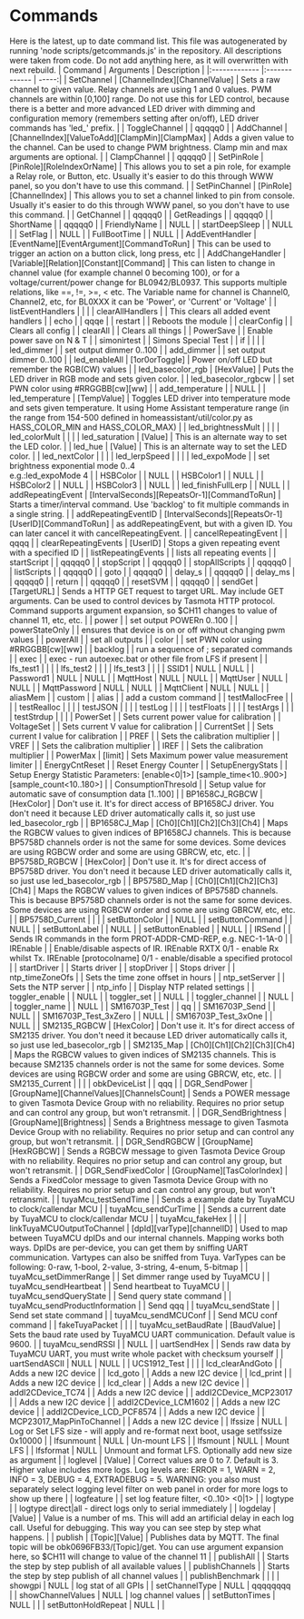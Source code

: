 # Commands
Here is the latest, up to date command list.
This file was autogenerated by running 'node scripts/getcommands.js' in the repository.
All descriptions were taken from code.
Do not add anything here, as it will overwritten with next rebuild.
| Command        | Arguments          | Description  |
|:------------- |:------------- | -----:|
| SetChannel | [ChannelIndex][ChannelValue] | Sets a raw channel to given value. Relay channels are using 1 and 0 values. PWM channels are within [0,100] range. Do not use this for LED control, because there is a better and more advanced LED driver with dimming and configuration memory (remembers setting after on/off), LED driver commands has 'led_' prefix. |
| ToggleChannel |  | qqqqq0 |
| AddChannel | [ChannelIndex][ValueToAdd][ClampMin][ClampMax] | Adds a given value to the channel. Can be used to change PWM brightness. Clamp min and max arguments are optional. |
| ClampChannel |  | qqqqq0 |
| SetPinRole | [PinRole][RoleIndexOrName] | This allows you to set a pin role, for example a Relay role, or Button, etc. Usually it's easier to do this through WWW panel, so you don't have to use this command. |
| SetPinChannel | [PinRole][ChannelIndex] | This allows you to set a channel linked to pin from console. Usually it's easier to do this through WWW panel, so you don't have to use this command. |
| GetChannel |  | qqqqq0 |
| GetReadings |  | qqqqq0 |
| ShortName |  | qqqqq0 |
| FriendlyName |  | NULL |
| startDeepSleep |  | NULL |
| SetFlag |  | NULL |
| FullBootTime |  | NULL |
| AddEventHandler | [EventName][EventArgument][CommandToRun] | This can be used to trigger an action on a button click, long press, etc |
| AddChangeHandler | [Variable][Relation][Constant][Command] | This can listen to change in channel value (for example channel 0 becoming 100), or for a voltage/current/power change for BL0942/BL0937. This supports multiple relations, like ==, !=, >=, < etc. The Variable name for channel is Channel0, Channel2, etc, for BL0XXX it can be 'Power', or 'Current' or 'Voltage' |
| listEventHandlers |  |  |
| clearAllHandlers |  | This clears all added event handlers |
| echo |  | qqqe |
| restart |  | Reboots the module |
| clearConfig |  | Clears all config |
| clearAll |  | Clears all things |
| PowerSave |  | Enable power save on N & T |
| simonirtest |  | Simons Special Test |
| if |  |  |
| led_dimmer |  | set output dimmer 0..100 |
| add_dimmer |  | set output dimmer 0..100 |
| led_enableAll | [1or0orToggle] | Power on/off LED but remember the RGB(CW) values |
| led_basecolor_rgb | [HexValue] | Puts the LED driver in RGB mode and sets given color. |
| led_basecolor_rgbcw |  | set PWN color using #RRGGBB[cw][ww] |
| add_temperature |  | NULL |
| led_temperature | [TempValue] | Toggles LED driver into temperature mode and sets given temperature. It using Home Assistant temperature range (in the range from 154-500 defined in homeassistant/util/color.py as HASS_COLOR_MIN and HASS_COLOR_MAX) |
| led_brightnessMult |  |  |
| led_colorMult |  |  |
| led_saturation | [Value] | This is an alternate way to set the LED color. |
| led_hue | [Value] | This is an alternate way to set the LED color. |
| led_nextColor |  |  |
| led_lerpSpeed |  |  |
| led_expoMode |  | set brightness exponential mode 0..4<br/>e.g.:led_expoMode 4 |
| HSBColor |  | NULL |
| HSBColor1 |  | NULL |
| HSBColor2 |  | NULL |
| HSBColor3 |  | NULL |
| led_finishFullLerp |  | NULL |
| addRepeatingEvent | [IntervalSeconds][RepeatsOr-1][CommandToRun] | Starts a timer/interval command. Use 'backlog' to fit multiple commands in a single string. |
| addRepeatingEventID | [IntervalSeconds][RepeatsOr-1][UserID][CommandToRun] | as addRepeatingEvent, but with a given ID. You can later cancel it with cancelRepeatingEvent. |
| cancelRepeatingEvent |  | qqqq |
| clearRepeatingEvents | [UserID] | Stops a given repeating event with a specified ID |
| listRepeatingEvents |  | lists all repeating events |
| startScript |  | qqqqq0 |
| stopScript |  | qqqqq0 |
| stopAllScripts |  | qqqqq0 |
| listScripts |  | qqqqq0 |
| goto |  | qqqqq0 |
| delay_s |  | qqqqq0 |
| delay_ms |  | qqqqq0 |
| return |  | qqqqq0 |
| resetSVM |  | qqqqq0 |
| sendGet | [TargetURL] | Sends a HTTP GET request to target URL. May include GET arguments. Can be used to control devices by Tasmota HTTP protocol. Command supports argument expansion, so $CH11 changes to value of channel 11, etc, etc. |
| power |  | set output POWERn 0..100 |
| powerStateOnly |  | ensures that device is on or off without changing pwm values |
| powerAll |  | set all outputs |
| color |  | set PWN color using #RRGGBB[cw][ww] |
| backlog |  | run a sequence of ; separated commands |
| exec |  | exec <file> - run autoexec.bat or other file from LFS if present |
| lfs_test1 |  |  |
| lfs_test2 |  |  |
| lfs_test3 |  |  |
| SSID1 | NULL | NULL |
| Password1 | NULL | NULL |
| MqttHost | NULL | NULL |
| MqttUser | NULL | NULL |
| MqttPassword | NULL | NULL |
| MqttClient | NULL | NULL |
| aliasMem |  | custom |
| alias |  | add a custom command |
| testMallocFree |  |  |
| testRealloc |  |  |
| testJSON |  |  |
| testLog |  |  |
| testFloats |  |  |
| testArgs |  |  |
| testStrdup |  |  |
| PowerSet |  | Sets current power value for calibration |
| VoltageSet |  | Sets current V value for calibration |
| CurrentSet |  | Sets current I value for calibration |
| PREF |  | Sets the calibration multiplier |
| VREF |  | Sets the calibration multiplier |
| IREF |  | Sets the calibration multiplier |
| PowerMax | [limit] | Sets Maximum power value measurement limiter |
| EnergyCntReset |  | Reset Energy Counter |
| SetupEnergyStats |  | Setup Energy Statistic Parameters: [enable<0|1>] [sample_time<10..900>] [sample_count<10..180>] |
| ConsumptionThresold |  | Setup value for automatic save of consumption data [1..100] |
| BP1658CJ_RGBCW | [HexColor] | Don't use it. It's for direct access of BP1658CJ driver. You don't need it because LED driver automatically calls it, so just use led_basecolor_rgb |
| BP1658CJ_Map | [Ch0][Ch1][Ch2][Ch3][Ch4] | Maps the RGBCW values to given indices of BP1658CJ channels. This is because BP5758D channels order is not the same for some devices. Some devices are using RGBCW order and some are using GBRCW, etc, etc. |
| BP5758D_RGBCW | [HexColor] | Don't use it. It's for direct access of BP5758D driver. You don't need it because LED driver automatically calls it, so just use led_basecolor_rgb |
| BP5758D_Map | [Ch0][Ch1][Ch2][Ch3][Ch4] | Maps the RGBCW values to given indices of BP5758D channels. This is because BP5758D channels order is not the same for some devices. Some devices are using RGBCW order and some are using GBRCW, etc, etc. |
| BP5758D_Current |  |  |
| setButtonColor |  | NULL |
| setButtonCommand |  | NULL |
| setButtonLabel |  | NULL |
| setButtonEnabled |  | NULL |
| IRSend |  | Sends IR commands in the form PROT-ADDR-CMD-REP, e.g. NEC-1-1A-0 |
| IREnable |  | Enable/disable aspects of IR.  IREnable RXTX 0/1 - enable Rx whilst Tx.  IREnable [protocolname] 0/1 - enable/disable a specified protocol |
| startDriver |  | Starts driver |
| stopDriver |  | Stops driver |
| ntp_timeZoneOfs |  | Sets the time zone offset in hours |
| ntp_setServer |  | Sets the NTP server |
| ntp_info |  | Display NTP related settings |
| toggler_enable |  | NULL |
| toggler_set |  | NULL |
| toggler_channel |  | NULL |
| toggler_name |  | NULL |
| SM16703P_Test |  | qq |
| SM16703P_Send |  | NULL |
| SM16703P_Test_3xZero |  | NULL |
| SM16703P_Test_3xOne |  | NULL |
| SM2135_RGBCW | [HexColor] | Don't use it. It's for direct access of SM2135 driver. You don't need it because LED driver automatically calls it, so just use led_basecolor_rgb |
| SM2135_Map | [Ch0][Ch1][Ch2][Ch3][Ch4] | Maps the RGBCW values to given indices of SM2135 channels. This is because SM2135 channels order is not the same for some devices. Some devices are using RGBCW order and some are using GBRCW, etc, etc. |
| SM2135_Current |  |  |
| obkDeviceList |  | qqq |
| DGR_SendPower | [GroupName][ChannelValues][ChannelsCount] | Sends a POWER message to given Tasmota Device Group with no reliability. Requires no prior setup and can control any group, but won't retransmit. |
| DGR_SendBrightness | [GroupName][Brightness] | Sends a Brightness message to given Tasmota Device Group with no reliability. Requires no prior setup and can control any group, but won't retransmit. |
| DGR_SendRGBCW | [GroupName][HexRGBCW] | Sends a RGBCW message to given Tasmota Device Group with no reliability. Requires no prior setup and can control any group, but won't retransmit. |
| DGR_SendFixedColor | [GroupName][TasColorIndex] | Sends a FixedColor message to given Tasmota Device Group with no reliability. Requires no prior setup and can control any group, but won't retransmit. |
| tuyaMcu_testSendTime |  | Sends a example date by TuyaMCU to clock/callendar MCU |
| tuyaMcu_sendCurTime |  | Sends a current date by TuyaMCU to clock/callendar MCU |
| tuyaMcu_fakeHex |  |  |
| linkTuyaMCUOutputToChannel | [dpId][varType][channelID] | Used to map between TuyaMCU dpIDs and our internal channels. Mapping works both ways. DpIDs are per-device, you can get them by sniffing UART communication. Vartypes can also be sniffed from Tuya. VarTypes can be following: 0-raw, 1-bool, 2-value, 3-string, 4-enum, 5-bitmap |
| tuyaMcu_setDimmerRange |  | Set dimmer range used by TuyaMCU |
| tuyaMcu_sendHeartbeat |  | Send heartbeat to TuyaMCU |
| tuyaMcu_sendQueryState |  | Send query state command |
| tuyaMcu_sendProductInformation |  | Send qqq |
| tuyaMcu_sendState |  | Send set state command |
| tuyaMcu_sendMCUConf |  | Send MCU conf command |
| fakeTuyaPacket |  |  |
| tuyaMcu_setBaudRate | [BaudValue] | Sets the baud rate used by TuyaMCU UART communication. Default value is 9600. |
| tuyaMcu_sendRSSI |  | NULL |
| uartSendHex |  | Sends raw data by TuyaMCU UART, you must write whole packet with checksum yourself |
| uartSendASCII | NULL | NULL |
| UCS1912_Test |  |  |
| lcd_clearAndGoto |  | Adds a new I2C device |
| lcd_goto |  | Adds a new I2C device |
| lcd_print |  | Adds a new I2C device |
| lcd_clear |  | Adds a new I2C device |
| addI2CDevice_TC74 |  | Adds a new I2C device |
| addI2CDevice_MCP23017 |  | Adds a new I2C device |
| addI2CDevice_LCM1602 |  | Adds a new I2C device |
| addI2CDevice_LCD_PCF8574 |  | Adds a new I2C device |
| MCP23017_MapPinToChannel |  | Adds a new I2C device |
| lfssize | NULL | Log or Set LFS size - will apply and re-format next boot, usage setlfssize 0x10000 |
| lfsunmount | NULL | Un-mount LFS |
| lfsmount | NULL | Mount LFS |
| lfsformat | NULL | Unmount and format LFS.  Optionally add new size as argument |
| loglevel | [Value] | Correct values are 0 to 7. Default is 3. Higher value includes more logs. Log levels are: ERROR = 1, WARN = 2, INFO = 3, DEBUG = 4, EXTRADEBUG = 5. WARNING: you also must separately select logging level filter on web panel in order for more logs to show up there |
| logfeature |  | set log feature filter, <0..10> <0|1> |
| logtype |  | logtype direct|all - direct logs only to serial immediately |
| logdelay | [Value] | Value is a number of ms. This will add an artificial delay in each log call. Useful for debugging. This way you can see step by step what happens. |
| publish | [Topic][Value] | Publishes data by MQTT. The final topic will be obk0696FB33/[Topic]/get. You can use argument expansion here, so $CH11 will change to value of the channel 11 |
| publishAll |  | Starts the step by step publish of all available values |
| publishChannels |  | Starts the step by step publish of all channel values |
| publishBenchmark |  |  |
| showgpi | NULL | log stat of all GPIs |
| setChannelType | NULL | qqqqqqqq |
| showChannelValues | NULL | log channel values |
| setButtonTimes | NULL |  |
| setButtonHoldRepeat | NULL |  |

